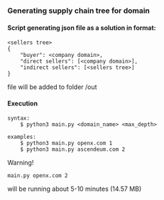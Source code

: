 ### Generating supply chain tree for domain

#### Script generating json file as a solution in format:
```
<sellers tree>
{
    "buyer": <company domain>,
    "direct sellers": [<company domain>],
    "indirect sellers": [<sellers tree>]
}
```
file will be added to folder /out

#### Execution
```
syntax:
    $ python3 main.py <domain_name> <max_depth>

examples:
    $ python3 main.py openx.com 1
    $ python3 main.py ascendeum.com 2
```

Warning!
```
main.py openx.com 2
```
will be running about 5-10 minutes (14.57 MB)
